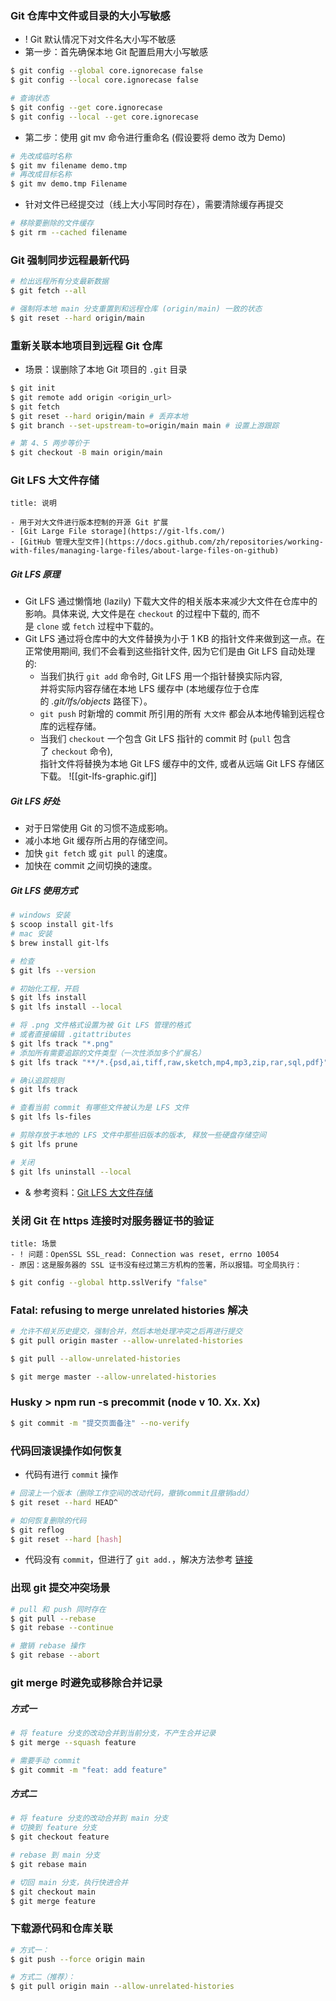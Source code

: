 ### Git 仓库中文件或目录的大小写敏感

- ! Git 默认情况下对文件名大小写不敏感
- 第一步：首先确保本地 Git 配置启用大小写敏感

```sh
$ git config --global core.ignorecase false
$ git config --local core.ignorecase false

# 查询状态
$ git config --get core.ignorecase
$ git config --local --get core.ignorecase
```

- 第二步：使用 git mv 命令进行重命名 (假设要将 demo 改为 Demo)

```sh
# 先改成临时名称
$ git mv filename demo.tmp
# 再改成目标名称
$ git mv demo.tmp Filename
``` 

- 针对文件已经提交过（线上大小写同时存在），需要清除缓存再提交

``` sh
# 移除要删除的文件缓存
$ git rm --cached filename
```

### Git 强制同步远程最新代码

```bash
# 检出远程所有分支最新数据
$ git fetch --all

# 强制将本地 main 分支重置到和远程仓库 (origin/main) 一致的状态
$ git reset --hard origin/main
```

### 重新关联本地项目到远程 Git 仓库

- 场景：误删除了本地 Git 项目的 `.git` 目录

```sh
$ git init
$ git remote add origin <origin_url>
$ git fetch
$ git reset --hard origin/main # 丢弃本地
$ git branch --set-upstream-to=origin/main main # 设置上游跟踪

# 第 4、5 两步等价于
$ git checkout -B main origin/main
``` 

### Git LFS 大文件存储

```ad-info
title: 说明

- 用于对大文件进行版本控制的开源 Git 扩展
- [Git Large File storage](https://git-lfs.com/)
- [GitHub 管理大型文件](https://docs.github.com/zh/repositories/working-with-files/managing-large-files/about-large-files-on-github)
```

##### Git LFS 原理

- Git LFS 通过懒惰地 (lazily) 下载大文件的相关版本来减少大文件在仓库中的影响。具体来说, 大文件是在 `checkout` 的过程中下载的, 而不是 `clone` 或 `fetch` 过程中下载的。
- Git LFS 通过将仓库中的大文件替换为小于 1 KB 的指针文件来做到这一点。在正常使用期间, 我们不会看到这些指针文件, 因为它们是由 Git LFS 自动处理的:
	- 当我们执行 `git add` 命令时, Git LFS 用一个指针替换实际内容,  
		并将实际内容存储在本地 LFS 缓存中 (本地缓存位于仓库的 _.git/lfs/objects_ 路径下）。
	- `git push` 时新增的 commit 所引用的所有 `大文件` 都会从本地传输到远程仓库的远程存储。
	- 当我们 `checkout` 一个包含 Git LFS 指针的 commit 时 (`pull` 包含了 `checkout` 命令),  
		指针文件将替换为本地 Git LFS 缓存中的文件, 或者从远端 Git LFS 存储区下载。
![[git-lfs-graphic.gif]]

##### Git LFS 好处

- 对于日常使用 Git 的习惯不造成影响。
- 减小本地 Git 缓存所占用的存储空间。
- 加快 `git fetch` 或 `git pull` 的速度。
- 加快在 commit 之间切换的速度。

##### Git LFS 使用方式

```sh
# windows 安装 
$ scoop install git-lfs
# mac 安装
$ brew install git-lfs

# 检查
$ git lfs --version

# 初始化工程，开启
$ git lfs install
$ git lfs install --local

# 将 .png 文件格式设置为被 Git LFS 管理的格式
# 或者直接编辑 .gitattributes
$ git lfs track "*.png"
# 添加所有需要追踪的文件类型（一次性添加多个扩展名）
$ git lfs track "**/*.{psd,ai,tiff,raw,sketch,mp4,mp3,zip,rar,sql,pdf}"

# 确认追踪规则 
$ git lfs track

# 查看当前 commit 有哪些文件被认为是 LFS 文件
$ git lfs ls-files

# 剪除存放于本地的 LFS 文件中那些旧版本的版本, 释放一些硬盘存储空间
$ git lfs prune

# 关闭
$ git lfs uninstall --local
```

 - & 参考资料：[Git LFS 大文件存储](https://blog.yusong.me/git/lfs)

### 关闭 Git 在 https 连接时对服务器证书的验证

```ad-warning
title: 场景
- ! 问题：OpenSSL SSL_read: Connection was reset, errno 10054
- 原因：这是服务器的 SSL 证书没有经过第三方机构的签署，所以报错。可全局执行：
```

```sh
$ git config --global http.sslVerify "false"
```

### Fatal: refusing to merge unrelated histories 解决

```sh
# 允许不相关历史提交，强制合并，然后本地处理冲突之后再进行提交
$ git pull origin master --allow-unrelated-histories

$ git pull --allow-unrelated-histories

$ git merge master --allow-unrelated-histories
```

### Husky > npm run -s precommit (node v 10. Xx. Xx)

```sh
$ git commit -m "提交页面备注" --no-verify
```

### 代码回滚误操作如何恢复

- 代码有进行 `commit` 操作

```sh
# 回滚上一个版本（删除工作空间的改动代码，撤销commit且撤销add）
$ git reset --hard HEAD^

# 如何恢复删除的代码
$ git reflog
$ git reset --hard [hash]
```

- 代码没有 `commit`，但进行了 `git add.`，解决方法参考 [链接](https://juejin.cn/post/6844903602981601294)

### 出现 git 提交冲突场景

```sh
# pull 和 push 同时存在
$ git pull --rebase
$ git rebase --continue

# 撤销 rebase 操作
$ git rebase --abort
```

### git merge 时避免或移除合并记录

##### 方式一

```sh
# 将 feature 分支的改动合并到当前分支，不产生合并记录
$ git merge --squash feature

# 需要手动 commit
$ git commit -m "feat: add feature"
```

##### 方式二

```sh
# 将 feature 分支的改动合并到 main 分支
# 切换到 feature 分支
$ git checkout feature

# rebase 到 main 分支
$ git rebase main

# 切回 main 分支，执行快进合并
$ git checkout main
$ git merge feature
```

### 下载源代码和仓库关联

```bash
# 方式一：
$ git push --force origin main

# 方式二（推荐）：
$ git pull origin main --allow-unrelated-histories
```
